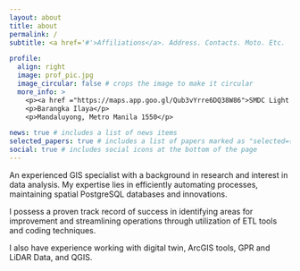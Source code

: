 ```yaml
---
layout: about
title: about
permalink: /
subtitle: <a href='#'>Affiliations</a>. Address. Contacts. Moto. Etc.

profile:
  align: right
  image: prof_pic.jpg
  image_circular: false # crops the image to make it circular
  more_info: >
    <p><a href ="https://maps.app.goo.gl/Qub3vYrre6DQ38W86">SMDC Light Residences</a></p>
    <p>Barangka Ilaya</p>
    <p>Mandaluyong, Metro Manila 1550</p>

news: true # includes a list of news items
selected_papers: true # includes a list of papers marked as "selected={true}"
social: true # includes social icons at the bottom of the page
---
```


An experienced GIS specialist with a background in research and interest in data analysis. My expertise lies in efficiently automating processes, maintaining spatial PostgreSQL databases and innovations. 

I possess a proven track record of success in identifying areas for improvement and streamlining operations through utilization of ETL tools and coding techniques. 

I also have experience working with digital twin, ArcGIS tools, GPR and LiDAR Data, and QGIS.
